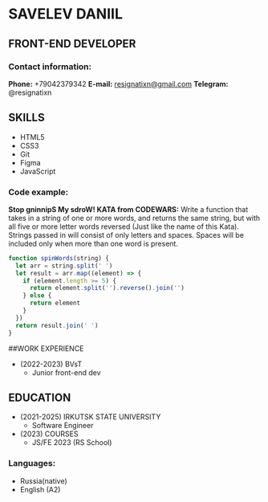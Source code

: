 # SAVELEV DANIIL

## FRONT-END DEVELOPER

### Contact information:

**Phone:** +79042379342
**E-mail:** resignatixn@gmail.com
**Telegram:** @resignatixn

## SKILLS

- HTML5
- CSS3
- Git
- Figma
- JavaScript

### Code example:

**Stop gninnipS My sdroW! KATA from CODEWARS:**
Write a function that takes in a string of one or more words, and returns the same string, but with all five or more letter words reversed (Just like the name of this Kata). Strings passed in will consist of only letters and spaces. Spaces will be included only when more than one word is present.

```javascript
function spinWords(string) {
  let arr = string.split(' ')
  let result = arr.map((element) => {
    if (element.length >= 5) {
      return element.split('').reverse().join('')
    } else {
      return element
    }
  })
  return result.join(' ')
}
```

##WORK EXPERIENCE

- (2022-2023) BVsT
  - Junior front-end dev

## EDUCATION

- (2021-2025) IRKUTSK STATE UNIVERSITY
  - Software Engineer
- (2023) COURSES
  - JS/FE 2023 (RS School)

### Languages:

- Russia(native)
- English (A2)
